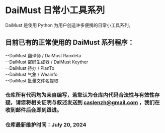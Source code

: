 # DaiMust 日常小工具系列
DaiMust 是使用 Python 为用户创造许多便携的日常小工具系列。

## 目前已有的正常使用的 DaiMust 系列程序：
--DaiMust 翻译师 / DaiMust Ranxleta  
--DaiMust 密码生成器 / DaiMust Keyther  
--DaiMust 待办 / PlanTo  
--DaiMust 气象 / Weainfo  
--DaiMust 批量文件名提取  

### 仓库所有代码均为亲自编写，若您认为仓库内代码合法性与有效性存疑，请您将相关证明与叙述发送到 [caslenzh@gmail.com](mailto:caslenzh@gmail.com) ，我们在收到邮件后会即刻跟进。  

### 仓库最新维护时间：July 20, 2024
